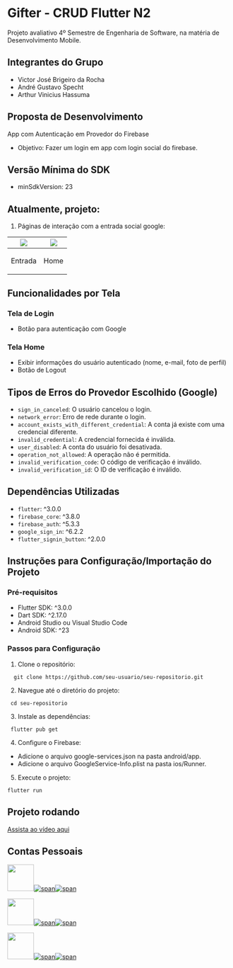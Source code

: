 # Gifter - CRUD Flutter N2
Projeto avaliativo 4º Semestre de Engenharia de Software, na matéria de Desenvolvimento Mobile.

## Integrantes do Grupo
- Victor José Brigeiro da Rocha
- André Gustavo Specht
- Arthur Vinicius Hassuma

## Proposta de Desenvolvimento
App com Autenticação em Provedor do Firebase

- Objetivo: Fazer um login em app com login social do firebase.

## Versão Mínima do SDK
- minSdkVersion: 23

## Atualmente, projeto:

1. Páginas de interação com a entrada social google:

| <img src="https://imgur.com/AGWgS5l.png" />  | <img src="https://imgur.com/brIcwsw.png" />  |
| ----- | ----- |
| <p align="center">Entrada</p> | <p align="center">Home</p> |

## Funcionalidades por Tela

### Tela de Login
- Botão para autenticação com Google

### Tela Home
- Exibir informações do usuário autenticado (nome, e-mail, foto de perfil)
- Botão de Logout

## Tipos de Erros do Provedor Escolhido (Google)
- `sign_in_canceled`: O usuário cancelou o login.
- `network_error`: Erro de rede durante o login.
- `account_exists_with_different_credential`: A conta já existe com uma credencial diferente.
- `invalid_credential`: A credencial fornecida é inválida.
- `user_disabled`: A conta do usuário foi desativada.
- `operation_not_allowed`: A operação não é permitida.
- `invalid_verification_code`: O código de verificação é inválido.
- `invalid_verification_id`: O ID de verificação é inválido.

## Dependências Utilizadas
- `flutter`: ^3.0.0
- `firebase_core`: ^3.8.0
- `firebase_auth`: ^5.3.3
- `google_sign_in`: ^6.2.2
- `flutter_signin_button`: ^2.0.0

## Instruções para Configuração/Importação do Projeto

### Pré-requisitos
- Flutter SDK: ^3.0.0
- Dart SDK: ^2.17.0
- Android Studio ou Visual Studio Code
- Android SDK: ^23

### Passos para Configuração
1. Clone o repositório:
 ```
   git clone https://github.com/seu-usuario/seu-repositorio.git
 ```
2. Navegue até o diretório do projeto:
 ```
  cd seu-repositorio
 ```
3. Instale as dependências:
 ```
  flutter pub get
 ```
4. Configure o Firebase:
 - Adicione o arquivo google-services.json na pasta android/app.
 - Adicione o arquivo GoogleService-Info.plist na pasta ios/Runner.
5. Execute o projeto:
 ```
 flutter run
 ```

## Projeto rodando

[Assista ao vídeo aqui](https://drive.google.com/file/d/1--qNLjsO53p23pAxjZkTe0CDZTph_LWm/view?usp=sharing)



## Contas Pessoais

[<img src="https://avatars.githubusercontent.com/u/97479966" width="60"/>![span](https://placehold.co/10x60/FFA500/FFA500.png)![span](https://placehold.co/220x60/000000/FFFFFF/png?text=Victor%20Rocha)](https://victorrochar.github.io)

[<img src="https://avatars.githubusercontent.com/u/128716535" width="60"/>![span](https://placehold.co/10x60/800080/800080.png)![span](https://placehold.co/220x60/000000/FFFFFF/png?text=André%20Specht)](https://andreespecht.github.io)

[<img src="https://avatars.githubusercontent.com/u/61090154" width="60"/>![span](https://placehold.co/10x60/FF0000/FF0000.png)![span](https://placehold.co/220x60/000000/FFFFFF/png?text=Arthur%20Hassuma)](https://arthurhassuma.github.io)